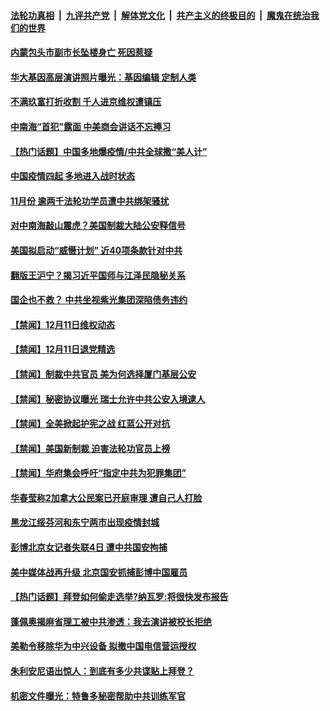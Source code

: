 

####  [法轮功真相](../../../../basic/blob/master/README.md?t=12131231) &nbsp;|&nbsp; [九评共产党](../../../../9ping.md/blob/master/README.md?t=12131231) &nbsp;|&nbsp; [解体党文化](../../../../jtdwh.md/blob/master/README.md?t=12131231)  &nbsp;|&nbsp; [共产主义的终极目的](../../../../gczydzjmd.md/blob/master/README.md?t=12131231) &nbsp;|&nbsp; [魔鬼在统治我们的世界](../../../../mgztzwmdsj.md/blob/master/README.md?t=12131231) 


#### [内蒙包头市副市长坠楼身亡 死因惹疑](../pages/prog204/a103008725.md?t=12131231) 

#### [华大基因高层演讲照片曝光：基因编辑 定制人类](../pages/prog204/a103008461.md?t=12131231) 

#### [不满玖富打折收割 千人进京维权遭镇压](../pages/prog204/a103008337.md?t=12131231) 

#### [中南海“首犯”露面 中美商会讲话不忘捧习](../pages/prog204/a103008242.md?t=12131231) 

#### [【热门话题】中国多地爆疫情/中共全球撒“美人计”](../pages/prog204/a103006811.md?t=12131231) 

#### [中国疫情四起 多地进入战时状态](../pages/prog204/a103008198.md?t=12131231) 

#### [11月份 逾两千法轮功学员遭中共绑架骚扰](../pages/prog204/a103008212.md?t=12131231) 

#### [对中南海敲山震虎？美国制裁大陆公安释信号](../pages/prog204/a103008153.md?t=12131231) 


#### [美国拟启动“威慑计划” 近40项条款针对中共](../pages/prog204/a103007962.md?t=12131231) 

#### [翻版王沪宁？揭习近平国师与江泽民隐秘关系](../pages/prog204/a103007922.md?t=12131231) 

#### [国企也不救？ 中共坐视紫光集团深陷债务违约](../pages/prog204/a103007879.md?t=12131231) 


#### [【禁闻】12月11日维权动态](../pages/prog204/a103007856.md?t=12131231) 

#### [【禁闻】12月11日退党精选](../pages/prog204/a103007795.md?t=12131231) 

#### [【禁闻】制裁中共官员 美为何选择厦门基层公安](../pages/prog204/a103007783.md?t=12131231) 

#### [【禁闻】秘密协议曝光 瑞士允许中共公安入境逮人](../pages/prog204/a103007703.md?t=12131231) 

#### [【禁闻】全美掀起护宪之战 红蓝公开对抗](../pages/prog204/a103007698.md?t=12131231) 

#### [【禁闻】美国新制裁 迫害法轮功官员上榜](../pages/prog204/a103007705.md?t=12131231) 

#### [【禁闻】华府集会呼吁“指定中共为犯罪集团”](../pages/prog204/a103007700.md?t=12131231) 

#### [华春莹称2加拿大公民案已开庭审理 遭自己人打脸](../pages/prog204/a103007646.md?t=12131231) 

#### [黑龙江绥芬河和东宁两市出现疫情封城](../pages/prog204/a103007449.md?t=12131231) 

#### [彭博北京女记者失联4日 遭中共国安拘捕](../pages/prog204/a103007572.md?t=12131231) 

#### [美中媒体战再升级  北京国安抓捕彭博中国雇员](../pages/prog204/a103007560.md?t=12131231) 

#### [【热门话题】拜登如何偷走选举?纳瓦罗:将很快发布报告](../pages/prog204/a103007389.md?t=12131231) 

#### [蓬佩奥揭麻省理工被中共渗透：我去演讲被校长拒绝](../pages/prog204/a103007417.md?t=12131231) 

#### [美勒令移除华为中兴设备 拟撤中国电信营运授权](../pages/prog204/a103007362.md?t=12131231) 

#### [朱利安尼语出惊人：到底有多少共谍贴上拜登？](../pages/prog204/a103007384.md?t=12131231) 

#### [机密文件曝光：特鲁多秘密帮助中共训练军官](../pages/prog204/a103007352.md?t=12131231) 

